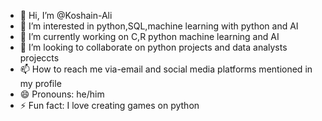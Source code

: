 - 👋 Hi, I’m @Koshain-Ali
- 👀 I’m interested in python,SQL,machine learning with python and AI
- 🌱 I’m currently working on C,R python machine learning and AI
- 💞️ I’m looking to collaborate on python projects and data analysts projeccts
- 📫 How to reach me via-email and social media platforms mentioned in my profile
- 😄 Pronouns: he/him
- ⚡ Fun fact: I love creating games on python


